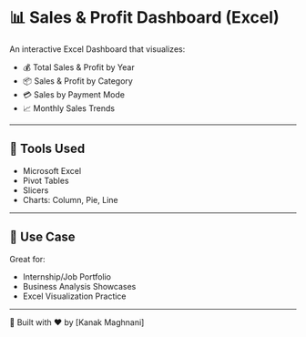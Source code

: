 # 📊 Sales & Profit Dashboard (Excel)

An interactive Excel Dashboard that visualizes:

- 💰 Total Sales & Profit by Year
- 📦 Sales & Profit by Category
- 💳 Sales by Payment Mode
- 📈 Monthly Sales Trends

---

## 🧰 Tools Used

- Microsoft Excel
- Pivot Tables
- Slicers
- Charts: Column, Pie, Line

---

## 📎 Use Case

Great for:
- Internship/Job Portfolio
- Business Analysis Showcases
- Excel Visualization Practice

---

🎯 Built with ❤️ by [Kanak Maghnani]

